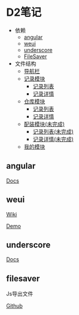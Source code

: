 # D2笔记

- 依赖
  - [angular](#angular)
  - [weui](#weui)
  - [underscore](#underscore)
  - [FileSaver](#filesaver)
- 文件结构
  - [导航栏](./src/app/commons/navigator)
  - [记录模块](./src/app/modules/note)
    - [记录列表](./src/app/modules/note/note)
    - [记录详情](./src/app/modules/note/detail)
  - [仓库模块](./src/app/modules/store)
    - [记录列表](./src/app/modules/store/store)
    - [记录详情](./src/app/modules/store/detail)
  - [配装模块(未完成)](src/app/modules/equip)
    - [记录列表(未完成)](src/app/modules/equip/equip)
    - [记录详情(未完成)](src/app/modules/equip/detail)
  - [我的模块](./src/app/modules/my)

## angular

[Docs](https://angular.cn/)


## weui

[Wiki](https://github.com/Tencent/weui/wiki)

[Demo](https://weui.io/)

## underscore

[Docs](https://underscorejs.org/)

## filesaver

Js导出文件

[Github](https://github.com/eligrey/FileSaver.js)
